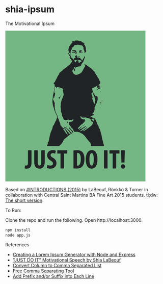# shia-ipsum

The Motivational Ipsum

![](https://github.com/rjduran/shia-ipsum/blob/master/public/img/shia.png "Just do it!")

Based on [#INTRODUCTIONS (2015)](https://vimeo.com/125095515) by LaBeouf, Rönkkö & Turner in collaboration with Central Saint Martins BA Fine Art 2015 students. tl;dw: [The short version](https://www.youtube.com/watch?v=ZXsQAXx_ao0).

To Run:

Clone the repo and run the following. Open http://localhost:3000.

```
npm install
node app.js
```

References

* [Creating a Lorem Ipsum Generator with Node and Express](https://hackernoon.com/creating-a-lorem-ipsum-generator-with-node-and-express-9e1af0b31c86)
* ["JUST DO IT" Motivational Speech by Shia LaBeouf](https://genius.com/Shia-labeouf-just-do-it-motivational-speech-annotated)
* [Convert Column to Comma Separated List](https://convert.town/column-to-comma-separated-list)
* [Free Comma Separating Tool](https://delim.co/#)
* [Add Prefix and/or Suffix into Each Line](https://textmechanic.com/text-tools/basic-text-tools/add-prefixsuffix-into-line/)